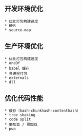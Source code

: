 ## 开发环境优化
    * 优化打包构建速度
    * HMR
    * source-map

## 生产环境优化
    * 优化打包构建速度
    * oneOf
    * babel 缓存
    * 多进程打包
    * externals
    * dll

## 优化代码性能
    * 缓存（hash-chunkhash-contenthash）
    * tree shaking
    * code split
    * 懒加载 / 预加载
    * pwa
    